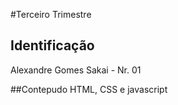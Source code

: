 #Terceiro Trimestre

## Identificação
Alexandre Gomes Sakai - Nr. 01

##Contepudo
HTML, CSS e javascript
